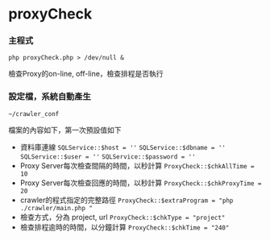 proxyCheck
==========

### 主程式
`php proxyCheck.php > /dev/null &`

檢查Proxy的on-line, off-line，檢查排程是否執行

### 設定檔，系統自動產生
`~/crawler_conf`

檔案的內容如下，第一次預設值如下
* 資料庫連線 
`SQLService::$host = ''`
`SQLService::$dbname = ''` 
`SQLService::$user = ''` 
`SQLService::$password = ''`
* Proxy Server每次檢查間隔的時間，以秒計算
`ProxyCheck::$chkAllTime = 10`
* Proxy Server每次檢查回應的時間，以秒計算
`ProxyCheck::$chkProxyTime = 20`
* crawler的程式指定的完整路徑
`ProxyCheck::$extraProgram = "php ./crawler/main.php "`
* 檢查方式，分為 project, url
`ProxyCheck::$chkType = "project"`
* 檢查排程逾時的時間，以分鐘計算
`ProxyCheck::$chkTime = "240"`



 

 
